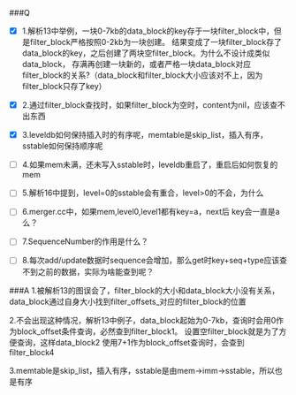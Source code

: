 ###Q
- [x] 1.解析13中举例，一块0-7kb的data_block的key存于一块filter_block中，但是filter_block严格按照0-2kb为一块创建。
结果变成了一块filter_block存了data_block的key，之后创建了两块空filter_block。为什么不设计成类似data_block，
存满再创建一块新的，或者严格一块data_block对应filter_block的关系?（data_block和filter_block大小应该对不上，因为filter_block只存了key）

- [x] 2.通过filter_block查找时，如果filter_block为空时，content为nil，应该查不出东西

- [x] 3.leveldb如何保持插入时的有序呢，memtable是skip_list，插入有序，sstable如何保持顺序呢

- [ ] 4.如果mem未满，还未写入sstable时，leveldb重启了，重启后如何恢复的mem

- [ ] 5.解析16中提到，level=0的sstable会有重合，level>0的不会，为什么

- [ ] 6.merger.cc中，如果mem,level0,level1都有key=a，next后 key会一直是a么？

- [ ] 7.SequenceNumber的作用是什么？

- [ ] 8.每次add/update数据时sequence会增加，那么get时key+seq+type应该查不到之前的数据，实际为啥能查到呢？


###A
1.被解析13的图误会了，filter_block的大小和data_block大小没有关系，data_block通过自身大小找到filter_offsets_对应的filter_block的位置

2.不会出现这种情况，解析13中例子，data_block起始为0-7kb，查询时会用0作为block_offset条件查询，必然查到filter_block1。
  设置空filter_block就是为了方便查询，这样data_block2 使用7+1作为block_offset查询时，会查到filter_block4
  
3.memtable是skip_list，插入有序，sstable是由mem->imm->sstable，所以也是有序